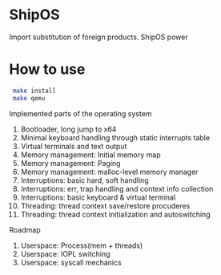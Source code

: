 # ShipOS
Import substitution of foreign products. ShipOS power

# How to use

```bash
 make install
 make qemu
```

Implemented parts of the operating system
1) Bootloader, long jump to x64
2) Minimal keyboard handling through static interrupts table
3) Virtual terminals and text output
4) Memory management: Initial memory map
5) Memory management: Paging
6) Memory management: malloc-level memory manager
7) Interruptions: basic hard, soft handling
8) Interruptions: err, trap handling and context info collection
9) Interruptions: basic keyboard & virtual terminal
10) Threading: thread context save/restore procuderes
11) Threading: thread context initialization and autoswitching

Roadmap
1) Userspace: Process(mem + threads)
2) Userspace: IOPL switching
3) Userspace: syscall mechanics
